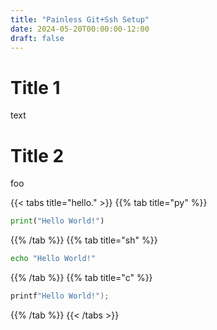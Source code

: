 ```yaml
---
title: "Painless Git+Ssh Setup"
date: 2024-05-20T00:00:00-12:00
draft: false 
---
```


# Title 1
text 

# Title 2
foo

{{< tabs title="hello." >}}
{{% tab title="py" %}}
```python
print("Hello World!")
```
{{% /tab %}}
{{% tab title="sh" %}}
```bash
echo "Hello World!"
```
{{% /tab %}}
{{% tab title="c" %}}
```c
printf"Hello World!");
```
{{% /tab %}}
{{< /tabs >}}
